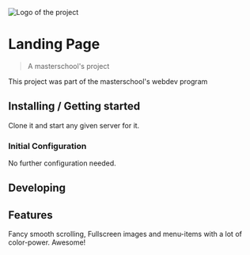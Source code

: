 ![Logo of the project](https://raw.githubusercontent.com/jehna/readme-best-practices/master/sample-logo.png)

# Landing Page
> A masterschool's project

This project was part of the masterschool's webdev program

## Installing / Getting started

Clone it and start any given server for it.

### Initial Configuration

No further configuration needed. 

## Developing

## Features

Fancy smooth scrolling, Fullscreen images and menu-items with a lot of color-power. Awesome!